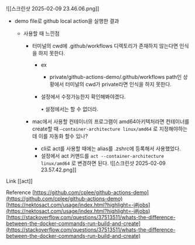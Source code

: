 ![[스크린샷 2025-02-09 23.46.06.png]]
- demo file로 github local action을 실행한 결과
    
    - 사용할 때 느낀점
        - 터미널의 cwd에 .github/workflows 디렉토리가 존재하지 않는다면 인식을 하지 못한다.
            
            - ex
                
                - private/github-actions-demo/.github/workflows path인 상황에서 터미널의 cwd가 private라면 인식을 하지 못한다.
            - 설정에서 수정가능한지 확인해봐야겠다.
                
                • 설정에서는 할 수 없더라.
                
        - mac에서 사용할 컨테이너의 프로그램이 amd64아키텍처라면 컨테이너를 create할 때 `—container-architecture linux/amd64` 로 지정해야하는데 이를 자동화 할수 있나?
            
            - cli로 act를 사용할 때에는 alias를 .zshrc에 등록해서 사용했었다.
            - 설정에서 act 커맨드를 `act --container-architecture linux/amd64` 로 변경하면 된다.
            ![[스크린샷 2025-02-09 23.57.42.png]]


Link
[[act]]

Reference
[https://github.com/cplee/github-actions-demo](https://github.com/cplee/github-actions-demo)
[https://nektosact.com/usage/index.html?highlight=-j#jobs](https://nektosact.com/usage/index.html?highlight=-j#jobs)
[https://stackoverflow.com/questions/37513511/whats-the-difference-between-the-docker-commands-run-build-and-create](https://stackoverflow.com/questions/37513511/whats-the-difference-between-the-docker-commands-run-build-and-create)

